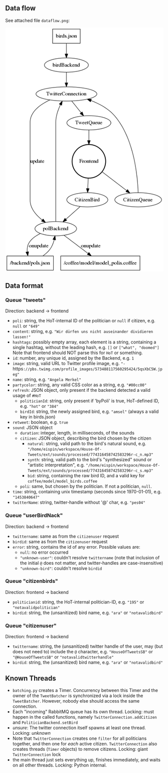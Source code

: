 ## Data flow

See attached file `dataflow.png`:

![](dataflow.png)

## Data format

### Queue "tweets"

Direction: backend → frontend

- `poli`: string, the HoT-internal ID of the politician or `null` if citizen, e.g. `null` or `"649"`
- `content`: string, e.g. `"Wir dürfen uns nicht auseinander dividieren lassen!"`
- `hashtags`: possibly empty array, each element is a string, containing a single hashtag, without the leading hash, e.g. `[]` or `["what", "doomed"]`
    Note that frontend should NOT parse this for `HoT` or something.
- `id`: number, any unique id, assigned by the Backend, e.g. `1`
- `image`: string, valid URL to Twitter profile image, e.g. `"- `https`://pbs.twimg.com/profile_images/573488117560295424/5qsXbC5W.jpeg"`
- `name`: string, e.g. `"Angela Merkel"`
- `partycolor`: string, any valid CSS color as a string, e.g. `"#00cc00"`
- `refresh`: JSON object, only present if the backend detected a valid usage of `#HoT`
    - `politicianId`: string, only present if 'byPoli' is true, HoT-defined ID, e.g. `"hot"` or `"384"`
    - `birdId`: string, the newly assigned bird, e.g. `"amsel"` (always a valid key in birds.json)
- `retweet`: boolean, e.g. `true`
- `sound`: JSON object
    - `duration`: integer, length, in milliseconds, of the sounds
    - `citizen`: JSON object, describing the bird chosen by the citizen
        - `natural`: string, valid path to the bird's natural sound, e.g. `"/home/eispin/workspace/House-Of-Tweets/ext/sounds/processed/774316458742583296r-c_n.mp3"`
        - `synth`: string, valid path to the bird's "synthesized" sound or "artistic interpretation", e.g. `"/home/eispin/workspace/House-Of-Tweets/ext/sounds/processed/774316458742583296r-c_s.mp3"`
        - `bid`: string, containing the raw bird ID, and a valid key for `coffee/model/model_birds.coffee`
    - `poli`: same, but chosen by the politician.  If not a politician, `null`.
- `time`: string, containing unix timestamp (seconds since 1970-01-01), e.g. `"1453840647"`
- `twitterName`: string, twitter-handle without '@' char, e.g. `"pes04"`

### Queue "userBirdNack"

Direction: backend → frontend

- `twittername`: same as from the `citizenuser` request
- `birdid`: same as from the `citizenuser` request
- `error`: string, contains the id of any error.  Possible values are:
    - `null`: no error occurred
    - `"unknown-user"`: couldn't resolve `twittername` (note that inclusion of the
      initial `@` does not matter, and twitter-handles are case-insensitive)
    - `"unknown-bird"`: couldn't resolve `birdid`

### Queue "citizenbirds"

Direction: frontend → backend

- `politicianid`: string, the HoT-internal politician-ID, e.g. `"195"` or `"notavalidpolitician"`
- `birdid`: string, the (unsanitized) bird name, e.g. `"ara"` or `"notavalidbird"`

### Queue "citizenuser"

Direction: frontend → backend

- `twittername`: string, the (unsanitized) twitter handle of the user,
  may (but does not need to) include the `@` character, e.g. `"HouseOfTweetsSB"`
  or `"@HouseOfTweetsSB"` or `"notavalidtwitterhandle"`
- `birdid`: string, the (unsanitized) bird name, e.g. `"ara"` or `"notavalidbird"`

## Known Threads

- `batching.py` creates a Timer.  Concurrency between this Timer and the owner of the `TweetBatcher` is synchronized
  via a lock inside the `TweetBatcher`.  However, nobody else should access the same connection.
- Each "incoming" RabbitMQ queue has its own thread. Locking: must happen in the called functions,
  namely `TwitterConnection.addCitizen` and `PoliticianBackend.setBird`
- *unsure*: The twitter connection itself spawns at least one thread. Locking: *unknown*
- Note that `TwitterConnection` creates one `filter` for all politicians
  together, and then one for *each* active citizen. `TwitterConnection`
  also creates threads (`Timer` objects) to remove citizens.
  Locking: giant `TwitterConnection` lock
- the main thread just sets everything up, finishes immediately, and waits on all other threads.
  Locking: Python internal.

